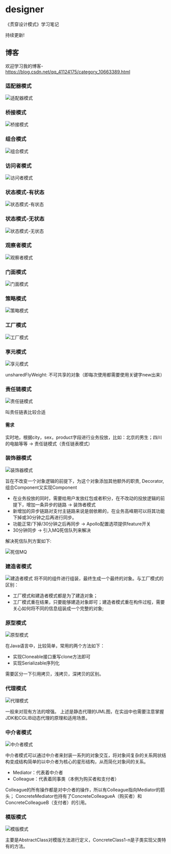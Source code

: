 # designer

《贯穿设计模式》学习笔记

持续更新!

## 博客

欢迎学习我的博客-https://blog.csdn.net/qq_41124175/category_10663389.html

### 适配器模式
![适配器模式](./imgs/适配器模式.png)

### 桥接模式
![桥接模式](./imgs/桥接模式.png)

### 组合模式
![组合模式](./imgs/组合模式.png)

### 访问者模式
![访问者模式](./imgs/访问者模式.png)

### 状态模式-有状态
![状态模式-有状态](./imgs/状态模式-有状态.png)

### 状态模式-无状态
![状态模式-无状态](./imgs/状态模式-无状态.png)

### 观察者模式
![观察者模式](./imgs/观察者模式.png)

### 门面模式
![门面模式](./imgs/门面模式.png)

### 策略模式
![策略模式](./imgs/策略模式.png)

### 工厂模式
![工厂模式](./imgs/工厂模式.png)

### 享元模式
![享元模式](./imgs/享元模式.png)

unsharedFlyWeight: 不可共享的对象（即每次使用都需要使用关键字new出来）

### 责任链模式
![责任链模式](./imgs/责任链模式.png) 

叫责任链表比较合适

#### 需求

实时地，根据city，sex，product字段进行业务投放，比如：北京的男生；四川的电脑等等 → 责任链模式（责任链表模式）

### 装饰器模式

![装饰器模式](./imgs/装饰器模式.png)

旨在不改变一个对象逻辑的前提下，为这个对象添加其他额外的职责, Decorator,组合Component又实现Component

- 在业务投放的同时，需要给用户发放红包或者积分，在不改动的投放逻辑的前提下，增加一条异步的链路 → 装饰者模式
- 新增加的异步链路对支付主链路来说是弱依赖的，在业务高峰期可以将其功能下掉或30分钟之后再进行同步。
- 功能正常/下掉/30分钟之后再同步 → Apollo配置选项提供feature开关
- 30分钟同步 → 引入MQ死信队列来解决

解决死信队列方案如下:

![死信MQ](./imgs/死信处理延时消息.png)

### 建造者模式

![建造者模式](./imgs/建造者模式.png)
将不同的组件进行组装，最终生成一个最终的对象。与工厂模式的区别：

- 工厂模式和建造者模式都是为了建造对象；
- 工厂模式重在结果，只要能够建造对象即可；建造者模式重在构件过程，需要关心如何将不同的信息组装成一个完整的对象;

### 原型模式

![原型模式](./imgs/原型模式.png)

在Java语言中，比较简单，常用的两个方法如下：

- 实现Cloneable接口重写clone方法即可
- 实现Serializable序列化

需要区分一下引用拷贝，浅拷贝，深拷贝的区别。

### 代理模式

![代理模式](./imgs/代理模式.png)

一般来对现有方法的增强。 上述是静态代理的UML图，在实战中也需要注意掌握JDK和CGLIB动态代理的原理和适用场景。

### 中介者模式

![中介者模式](./imgs/中介者模式.png)

中介者模式可以通过中介者来封装一系列的对象交互，将对象间复杂的关系网状结构变成结构简单的以中介者为核心的星形结构，从而简化对象间的关系。
- Mediator：代表着中介者
- Colleague：代表着同事类（本例为购买者和支付者）

Colleague的所有操作都是对中介者的操作，所以有Colleague指向Mediator的箭头；
ConcreteMediator也持有了ConcreteColleagueA（购买者）和ConcreteColleagueB（支付者）的引用。

### 模版模式

![模版模式](./imgs/模版模式.png)

主要是AbstractClass对模版方法进行定义，ConcreteClass1-n是子类实现父类特有的方法。